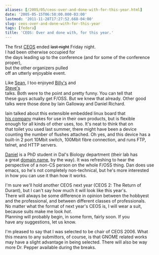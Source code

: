 ```yaml
---
aliases: [/2005/05/ceos-over-and-done-with-for-this-year.html]
date: '2005-05-15T06:58:00.000-03:00'
lastmod: '2011-11-28T17:27:52.668-04:00'
slug: ceos-over-and-done-with-for-this-year
tags: [fedora]
title: 'CEOS: Over and done with, for this year.'
---
```


  
The first [CEOS](http://ceos.dal-acm.ca/) ended ~~last night~~ Friday night.  
I had been otherwise occupied for  
the days leading up to the conference (and for some of the conference proper),  
but the other organizers pulled  
off an utterly enjoyable event.  

  
  

  
Like [Sean](http://www.livejournal.com/users/msisden/65286.html), I too
enjoyed [Billy's](http://www.billybiggs.com/) and  
[Steve's](http://steve.osdir.com/)  
talks. Both were to the point and pretty funny. You can tell that  
these guys actually get F/OSS. But we knew that already. Other good  
talks were those done by Iain Galloway and Daniel Richard.  

  
  

  
Iain talked about this extensible embedded linux board that  
[his company](http://www.engtech.ca) makes for use in their own products, but
is flexible  
enough for all kinds of other uses, too. It's neat to think that on  
that toilet you used last summer, there might have been a device  
counting the number of flushes attached. Oh yes, and this device has a  
built-in 2 port 10Mbit switch, 100Mbit fibre connection, and runs FTP,  
telnet, and HTTP servers.  

  
  

  
[Daniel](http://as01.ucis.dal.ca/ramweb/pics/DanRicard.jpg) is a PhD student
in Dal's Biology department (their lab has  
a great [domain name](http://fish.dal.ca), by the way). It was refreshing to
hear the  
perspective of a non-CS person on the whole F/OSS thing. Dan does use  
emacs, so he's not completely non-technical, but he's more interested  
in how you can use it than how it works.  

  
  

  
I'm sure we'll hold another CEOS next year (CEOS 2: The Return of  
Durant), but I can't say how much it will look like this year's.  
There will always be some difference in opinion between the hobbyest  
and the professional, and between different classes of professionals.  
No matter what the format of next year's CEOS is, I will wear a suit,  
because suits make me look _hot_.  
Planning will probably begin, in some form, fairly soon. If you  
have any suggestions, let us know.  

  
  

  
I'm pleased to say that I was selected to be chair of CEOS 2006. What  
this means to any submittors, of course, is that GNOME related works  
may have a slight advantage in being selected. There will also be way  
more Dr. Pepper available during the breaks.  

